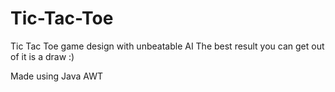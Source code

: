 # Tic-Tac-Toe
Tic Tac Toe game design with unbeatable AI
The best result you can get out of it is a draw :)

Made using Java AWT
